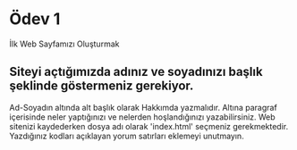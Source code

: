 # Ödev 1
İlk Web Sayfamızı Oluşturmak

## Siteyi açtığımızda adınız ve soyadınızı başlık şeklinde göstermeniz gerekiyor.
Ad-Soyadın altında alt başlık olarak Hakkımda yazmalıdır.
Altına paragraf içerisinde neler yaptığınızı ve nelerden hoşlandığınızı yazabilirsiniz.
Web sitenizi kaydederken dosya adı olarak 'index.html' seçmeniz gerekmektedir.
Yazdığınız kodları açıklayan yorum satırları eklemeyi unutmayın.
